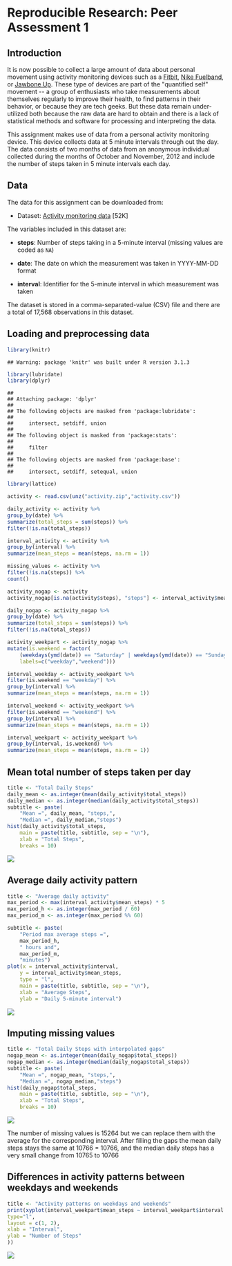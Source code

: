 # Reproducible Research: Peer Assessment 1

## Introduction

It is now possible to collect a large amount of data about personal
movement using activity monitoring devices such as a
[Fitbit](http://www.fitbit.com), [Nike
Fuelband](http://www.nike.com/us/en_us/c/nikeplus-fuelband), or
[Jawbone Up](https://jawbone.com/up). These type of devices are part of
the "quantified self" movement -- a group of enthusiasts who take
measurements about themselves regularly to improve their health, to
find patterns in their behavior, or because they are tech geeks. But
these data remain under-utilized both because the raw data are hard to
obtain and there is a lack of statistical methods and software for
processing and interpreting the data.

This assignment makes use of data from a personal activity monitoring
device. This device collects data at 5 minute intervals through out the
day. The data consists of two months of data from an anonymous
individual collected during the months of October and November, 2012
and include the number of steps taken in 5 minute intervals each day.

## Data

The data for this assignment can be downloaded from:

* Dataset: [Activity monitoring data](https://d396qusza40orc.cloudfront.net/repdata%2Fdata%2Factivity.zip) [52K]

The variables included in this dataset are:

* **steps**: Number of steps taking in a 5-minute interval (missing
    values are coded as `NA`)

* **date**: The date on which the measurement was taken in YYYY-MM-DD
    format

* **interval**: Identifier for the 5-minute interval in which
    measurement was taken

The dataset is stored in a comma-separated-value (CSV) file and there
are a total of 17,568 observations in this
dataset.

## Loading and preprocessing data

```r
library(knitr)
```

```
## Warning: package 'knitr' was built under R version 3.1.3
```

```r
library(lubridate)
library(dplyr)
```

```
## 
## Attaching package: 'dplyr'
## 
## The following objects are masked from 'package:lubridate':
## 
##     intersect, setdiff, union
## 
## The following object is masked from 'package:stats':
## 
##     filter
## 
## The following objects are masked from 'package:base':
## 
##     intersect, setdiff, setequal, union
```

```r
library(lattice)

activity <- read.csv(unz("activity.zip","activity.csv"))

daily_activity <- activity %>%
group_by(date) %>%
summarize(total_steps = sum(steps)) %>%
filter(!is.na(total_steps)) 

interval_activity <- activity %>%
group_by(interval) %>%
summarize(mean_steps = mean(steps, na.rm = 1))

missing_values <- activity %>%
filter(!is.na(steps)) %>%
count()

activity_nogap <- activity
activity_nogap[is.na(activity$steps), "steps"] <- interval_activity$mean_steps

daily_nogap <- activity_nogap %>%
group_by(date) %>%
summarize(total_steps = sum(steps)) %>%
filter(!is.na(total_steps)) 

activity_weekpart <- activity_nogap %>%
mutate(is.weekend = factor( 
    (weekdays(ymd(date)) == "Saturday" | weekdays(ymd(date)) == "Sunday"),
    labels=c("weekday","weekend")))

interval_weekday <- activity_weekpart %>%
filter(is.weekend == "weekday") %>%
group_by(interval) %>%
summarize(mean_steps = mean(steps, na.rm = 1))

interval_weekend <- activity_weekpart %>%
filter(is.weekend == "weekend") %>%
group_by(interval) %>%
summarize(mean_steps = mean(steps, na.rm = 1))

interval_weekpart <- activity_weekpart %>%
group_by(interval, is.weekend) %>%
summarize(mean_steps = mean(steps, na.rm = 1))
```

## Mean total number of steps taken per day

```r
title <- "Total Daily Steps"
daily_mean <- as.integer(mean(daily_activity$total_steps))
daily_median <- as.integer(median(daily_activity$total_steps))
subtitle <- paste(
	"Mean =", daily_mean, "steps,",
	"Median =", daily_median,"steps")
hist(daily_activity$total_steps, 
	main = paste(title, subtitle, sep = "\n"),
	xlab = "Total Steps",
	breaks = 10)
```

![](PA1_template_files/figure-html/unnamed-chunk-2-1.png) 

## Average daily activity pattern

```r
title <- "Average daily activity"
max_period <- max(interval_activity$mean_steps) * 5
max_period_h <- as.integer(max_period / 60)
max_period_m <- as.integer(max_period %% 60)

subtitle <- paste(
    "Period max average steps =",
    max_period_h,
    " hours and",
    max_period_m,
    "minutes")
plot(x = interval_activity$interval, 
    y = interval_activity$mean_steps, 
    type = "l",
    main = paste(title, subtitle, sep = "\n"),
    xlab = "Average Steps",
    ylab = "Daily 5-minute interval")
```

![](PA1_template_files/figure-html/unnamed-chunk-3-1.png) 

## Imputing missing values

```r
title <- "Total Daily Steps with interpolated gaps"
nogap_mean <- as.integer(mean(daily_nogap$total_steps))
nogap_median <- as.integer(median(daily_nogap$total_steps))
subtitle <- paste(
	"Mean =", nogap_mean, "steps,",
	"Median =", nogap_median,"steps")
hist(daily_nogap$total_steps, 
	main = paste(title, subtitle, sep = "\n"),
	xlab = "Total Steps",
	breaks = 10)
```

![](PA1_template_files/figure-html/unnamed-chunk-4-1.png) 

The number of missing values is 15264 but we can replace them
with the average for the corresponding interval. After filling the gaps
the mean daily steps stays the same at 10766 = 10766, and
the median daily steps has a very small change from 10765 to 10766

## Differences in activity patterns between weekdays and weekends

```r
title <- "Activity patterns on weekdays and weekends"
print(xyplot(interval_weekpart$mean_steps ~ interval_weekpart$interval | interval_weekpart$is.weekend, 
type="l", 
layout = c(1, 2),
xlab = "Interval",
ylab = "Number of Steps"
))
```

![](PA1_template_files/figure-html/unnamed-chunk-5-1.png) 
